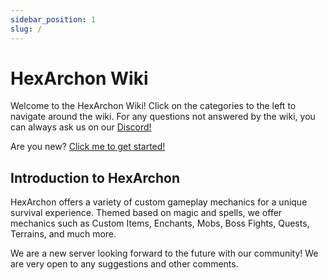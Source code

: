 ```yaml
---
sidebar_position: 1
slug: /
---
```


# HexArchon Wiki

Welcome to the HexArchon Wiki! Click on the categories to the left to navigate around the wiki. For any questions not answered by the wiki, you can always ask us on our [Discord!](https://discord.hexarchon.net/)

Are you new? [Click me to get started!](getting-started/getting-started.md)

## Introduction to HexArchon

HexArchon offers a variety of custom gameplay mechanics for a unique survival experience. Themed based on magic and spells, we offer mechanics such as Custom Items, Enchants, Mobs, Boss Fights, Quests, Terrains, and much more.

We are a new server looking forward to the future with our community! We are very open to any suggestions and other comments.

<!-- I don't know Javascript or html nor any other web stuff

This is a test commit

Let's discover **Docusaurus in less than 5 minutes**.

## Getting Started

Get started by **creating a new site**.

Or **try Docusaurus immediately** with **[docusaurus.new](https://docusaurus.new)**.

### What you'll need

- [Node.js](https://nodejs.org/en/download/) version 14 or above:
  - When installing Node.js, you are recommended to check all checkboxes related to dependencies.

## Generate a new site

Generate a new Docusaurus site using the **classic template**.

The classic template will automatically be added to your project after you run the command:

```bash
npm init docusaurus@latest my-website classic
```

You can type this command into Command Prompt, Powershell, Terminal, or any other integrated terminal of your code editor.

The command also installs all necessary dependencies you need to run Docusaurus.

## Start your site

Run the development server:

```bash
cd my-website
npm run start
```

The `cd` command changes the directory you're working with. In order to work with your newly created Docusaurus site, you'll need to navigate the terminal there.

The `npm run start` command builds your website locally and serves it through a development server, ready for you to view at http://localhost:3000/.

Open `docs/intro.md` (this page) and edit some lines: the site **reloads automatically** and displays your changes. -->
